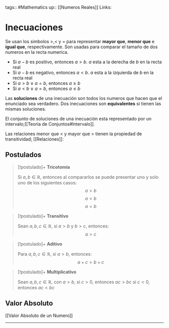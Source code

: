 tags:: #Mathematics 
up:: [[Numeros Reales]]
Links: 
# Inecuaciones
Se usan los simbolos $>$,$<$ y $=$ para representar **mayor que**, **menor que** e **igual que**, respectivamente. Son usadas para comparar el tamaño de dos numeros en la recta numerica.

- Si $a - b$ es positivo, entonces $a > b$. $a$ esta a la derecha de $b$ en la recta real
- Si $a - b$ es negativo, entonces $a < b$. $a$ esta a la izquierda de $b$ en la recta real
- Si $a > b \: \vee \: a = b$, entonces $a \geq b$
- Si $a < b \: \vee \: a = b$, entonces $a \leq b$

Las **soluciones** de una inecuación son todos los numeros que hacen que el enunciado sea verdadero. Dos inecuaciones son **equivalentes** si tienen las mismas soluciones.

El conjunto de soluciones de una inecuación esta representado por un intervalo;[[Teoria de Conjuntos#Intervalo]].

Las relaciones menor que $<$ y mayor que $>$ tienen la propiedad de transitividad; [[Relaciones]]:

## Postulados
> [!postulado]+ **Tricotomia**
>
>Si $a,b \in \mathbb{R}$, entonces al compararlos se puede presentar uno y solo uno de los siguientes casos:
>$$a>b$$
>$$a<b$$
>$$a=b$$

> [!postulado]+ **Transitivo**
>
>Sean $a,b,c \in \mathbb{R}$, si $a>b$ y $b>c$, entonces:
>$$a>c$$

> [!postulado]+ **Aditivo**
>
>Para $a,b,c \in \mathbb{R}$, si $a>b$, entonces:
>$$a+c>b+c$$

> [!postulado]+ **Multiplicativo**
>
>Sean $a,b,c \in \mathbb{R}$, con $a>b$,
>si $c>0$, entonces $ac>bc$
>si $c<0$, entonces $ac<bc$

## Valor Absoluto
[[Valor Absoluto de un Numero]]
___
